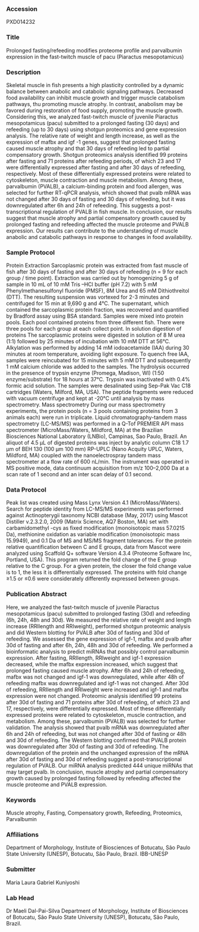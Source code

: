 ### Accession
PXD014232

### Title
Prolonged fasting/refeeding modifies proteome profile and parvalbumin expression in the fast-twitch muscle of pacu (Piaractus mesopotamicus)

### Description
Skeletal muscle in fish presents a high plasticity controlled by a dynamic balance between anabolic and catabolic signaling pathways. Decreased food availability can inhibit muscle growth and trigger muscle catabolism pathways, thu promoting muscle atrophy. In contrast, anabolism may be favored during restoration of food supply, promoting the muscle growth. Considering this, we analyzed fast-twitch muscle of juvenile Piaractus mesopotamicus (pacu) submitted to a prolonged fasting (30 days) and refeeding (up to 30 days) using shotgun proteomics and gene expression analysis. The relative rate of weight and length increase, as well as the expression of mafbx and igf -1 genes, suggest that prolonged fasting caused muscle atrophy and that 30 days of refeeding led to partial compensatory growth. Shotgun proteomics analysis identified 99 proteins after fasting and 71 proteins after refeeding periods, of which 23 and 17 were differentially expressed after fasting and after 30 days of refeeding, respectively. Most of these differentially expressed proteins were related to cytoskeleton, muscle contraction and muscle metabolism. Among these, parvalbumin (PVALB), a calcium-binding protein and food allergen, was selected for further RT-qPCR analysis, which showed that pvalb mRNA was not changed after 30 days of fasting and 30 days of refeeding, but it was downregulated after 6h and 24h of refeeding. This suggests a post-transcriptional regulation of PVALB in fish muscle. In conclusion, our results suggest that muscle atrophy and partial compensatory growth caused by prolonged fasting and refeeding affected the muscle proteome and PVALB expression. Our results can contribute to the understanding of muscle anabolic and catabolic pathways in response to changes in food availability.

### Sample Protocol
Protein Extraction Sarcoplasmic protein was extracted from fast muscle of fish after 30 days of fasting and after 30 days of refeeding (n = 9 for each group / time point). Extraction was carried out by homogenizing 5 g of sample in 10 mL of 10 mM Tris –HCl buffer (pH 7.2) with 5 mM Phenylmethanesulfonyl fluoride (PMSF), 8M Urea and 65 mM Dithiothreitol (DTT). The resulting suspension was vortexed for 2-3 minutes and centrifuged for 15 min at 9,690 g and 4°C. The supernatant, which contained the sarcoplasmic protein fraction, was recovered and quantified by Bradford assay using BSA standard. Samples were mixed into protein pools. Each pool contained proteins from three different fish. There were three pools for each group at each collect point.  In solution digestion of proteins  The sarcoplasmic proteins were digested in solution of 8 M urea (1:1) followed by 25 minutes of incubation with 10 mM DTT at 56°C. Alkylation was performed by adding 14 mM iodoacetamide (IAA) during 30 minutes at room temperature, avoiding light exposure. To quench free IAA, samples were reincubated for 15 minutes with 5 mM DTT and subsequently 1 mM calcium chloride was added to the samples. The hydrolysis occurred in the presence of trypsin enzyme (Promega, Madison, WI) (1:50 enzyme/substrate) for 18 hours at 37°C. Trypsin was inactivated with 0.4% formic acid solution. The samples were desalinated using Sep-Pak Vac C18 cartridges (Waters, Milford, MA, USA). The peptide fragments were reduced with vacuum centrifuge and kept at -20°C until analysis by mass spectrometry.  Mass spectrometry  During our mass spectrometry experiments, the protein pools (n = 3 pools containing proteins from 3 animals each) were run in triplicate. Liquid chromatography-tandem mass spectrometry (LC-MS/MS) was performed in a Q-Tof PREMIER API mass spectrometer (MicroMass/Waters, Mildford, MA) at the Brazilian Biosciences National Laboratory (LNBio), Campinas, Sao Paulo, Brazil. An aliquot of 4.5 μL of digested proteins was inject by analytic column C18 1.7 μm of BEH 130 (100 μm 100 mm) RP-UPLC (Nano Acquity UPLC, Waters, Mildford, MA) coupled with the nanoelectrospray tandem mass spectrometer at a flow rate of 600 nL/min. The instrument was operated in MS positive mode, data continuum acquisition from m/z 100–2,000 Da at a scan rate of 1 second and an inter scan delay of 0.1 second.

### Data Protocol
Peak list was created using Mass Lynx Version 4.1 (MicroMass/Waters). Search for peptide identity from LC-MS/MS experiments was performed against Actinopterygii taxonomy NCBI database (May, 2017) using Mascot Distiller v.2.3.2.0, 2009 (Matrix Science, AQ7 Boston, MA) set with carbamidomethyl -cys as fixed modification (monoisotopic mass 57.0215 Da), methionine oxidation as variable modification (monoisotopic mass 15.9949), and 0.1 Da of MS and MS/MS fragment tolerances. For the protein relative quantification between C and E groups, data from Mascot were analyzed using Scaffold Q+ software Version 4.3.4 (Proteome Software Inc, Portland, USA). This program returned the fold change of the E group relative to the C group. For a given protein, the closer the fold change value is to 1, the less it is differentially expressed. The proteins with fold change ≥1.5 or ≤0.6 were considerately differently expressed between groups.

### Publication Abstract
Here, we analyzed the fast-twitch muscle of juvenile Piaractus mesopotamicus (pacu) submitted to prolonged fasting (30d) and refeeding (6h, 24h, 48h and 30d). We measured the relative rate of weight and length increase (RRIlength and RRIweight), performed shotgun proteomic analysis and did Western blotting for PVALB after 30d of fasting and 30d of refeeding. We assessed the gene expression of igf-1, mafbx and pvalb after 30d of fasting and after 6h, 24h, 48h and 30d of refeeding. We performed a bioinformatic analysis to predict miRNAs that possibly control parvalbumin expression. After fasting, RRIlength, RRIweight and igf-1 expression decreased, while the mafbx expression increased, which suggest that prolonged fasting caused muscle atrophy. After 6h and 24h of refeeding, mafbx was not changed and igf-1 was downregulated, while after 48h of refeeding mafbx was downregulated and igf-1 was not changed. After 30d of refeeding, RRIlength and RRIweight were increased and igf-1 and mafbx expression were not changed. Proteomic analysis identified 99 proteins after 30d of fasting and 71 proteins after 30d of refeeding, of which 23 and 17, respectively, were differentially expressed. Most of these differentially expressed proteins were related to cytoskeleton, muscle contraction, and metabolism. Among these, parvalbumin (PVALB) was selected for further validation. The analysis showed that pvalb mRNA was downregulated after 6h and 24h of refeeding, but was not changed after 30d of fasting or 48h and 30d of refeeding. The Western blotting confirmed that PVALB protein was downregulated after 30d of fasting and 30d of refeeding. The downregulation of the protein and the unchanged expression of the mRNA after 30d of fasting and 30d of refeeding suggest a post-transcriptional regulation of PVALB. Our miRNA analysis predicted 444 unique miRNAs that may target pvalb. In conclusion, muscle atrophy and partial compensatory growth caused by prolonged fasting followed by refeeding affected the muscle proteome and PVALB expression.

### Keywords
Muscle atrophy, Fasting, Compensatory growth, Refeeding, Proteomics, Parvalbumin

### Affiliations
Department of Morphology, Institute of Biosciences of Botucatu, São Paulo State University (UNESP), Botucatu, São Paulo, Brazil.
IBB-UNESP

### Submitter
Maria Laura Gabriel Kuniyoshi

### Lab Head
Dr Maeli Dal-Pai-Silva
Department of Morphology, Institute of Biosciences of Botucatu, São Paulo State University (UNESP), Botucatu, São Paulo, Brazil.


